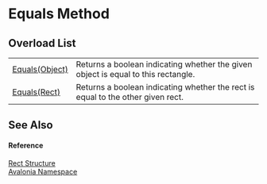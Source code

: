# Equals Method


## Overload List
<table>
<tr>
<td><a href="M_Avalonia_Rect_Equals_1">Equals(Object)</a></td>
<td>Returns a boolean indicating whether the given object is equal to this rectangle.</td>
</tr>
<tr>
<td><a href="M_Avalonia_Rect_Equals">Equals(Rect)</a></td>
<td>Returns a boolean indicating whether the rect is equal to the other given rect.</td>
</tr>
</table>

## See Also


#### Reference
<a href="T_Avalonia_Rect">Rect Structure</a>  
<a href="N_Avalonia">Avalonia Namespace</a>  

